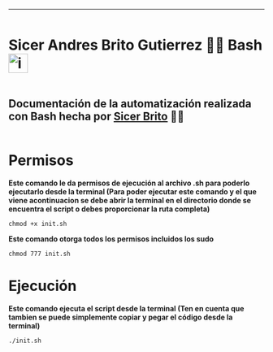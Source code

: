 
---
<div style="background-image: url(https://media3.giphy.com/media/wwg1suUiTbCY8H8vIA/giphy.gif?cid=ecf05e47hfu84pmh8vk2mo5wohm7vxo4hcx1gu3ye1664zcy&ep=v1_gifs_search&rid=giphy.gif&ct=g); display: flex; justify-content: center;">

# Sicer Andres Brito Gutierrez 🧑‍💻 Bash <img src="https://blog.desdelinux.net/wp-content/uploads/2012/10/blank_computer_screen.png" alt="img" style="width: 38px;">
</div>

<div style="display: flex; justify-content: center;">

## Documentación de la automatización realizada con Bash hecha por [Sicer Brito](https://github.com/SicerBrito) 🧑‍💻
</div>

# Permisos 
**Este comando le da permisos de ejecución al archivo .sh para poderlo ejecutarlo desde la terminal (Para poder ejecutar este comando y el que viene acontinuacion se debe abrir la terminal en el directorio donde se encuentra el script o debes proporcionar la ruta completa)**

    chmod +x init.sh

**Este comando otorga todos los permisos incluidos los sudo**

    chmod 777 init.sh 

# Ejecución
**Este comando ejecuta el script desde la terminal (Ten en cuenta que tambien se puede simplemente copiar y pegar el código desde la terminal)**

    ./init.sh


    